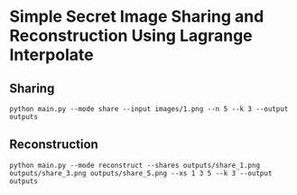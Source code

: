 # Simple Secret Image Sharing and Reconstruction Using Lagrange Interpolate
## Sharing
```
python main.py --mode share --input images/1.png --n 5 --k 3 --output outputs
```
## Reconstruction
```
python main.py --mode reconstruct --shares outputs/share_1.png outputs/share_3.png outputs/share_5.png --xs 1 3 5 --k 3 --output outputs
```